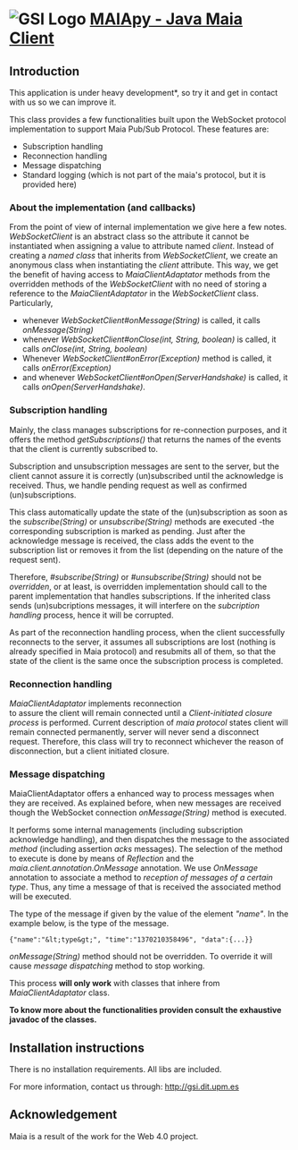 ![GSI Logo](http://gsi.dit.upm.es/templates/jgsi/images/logo.png)
[MAIApy - Java Maia Client](http://gsi.dit.upm.es) 
==================================

Introduction
---------------------
This application is under heavy development*, so try it and get in contact with us so we can improve it.

This class provides a few functionalities built upon the WebSocket 
protocol implementation to support Maia Pub/Sub Protocol. These features 
are:
 
+ Subscription handling
+ Reconnection handling
+ Message dispatching
+ Standard logging (which is not part of the maia's protocol, but it is 
provided here)

### About the implementation (and callbacks)
 
From the point of view of internal implementation we give here a few 
notes. *WebSocketClient* is an abstract class so the 
attribute it cannot be instantiated when assigning a value to attribute 
named *client*. Instead of creating a 
*named class* that inherits from *WebSocketClient*, we 
create an anonymous class when instantiating the *client* 
attribute. This way, we get the benefit of having access to 
*MaiaClientAdaptator* methods from the overridden methods of 
the *WebSocketClient* with no need of storing a reference to 
the *MaiaClientAdaptator* in the *WebSocketClient* 
class. Particularly,

+ whenever *WebSocketClient#onMessage(String)* is called, it 
calls *onMessage(String)*
+ whenever *WebSocketClient#onClose(int, String, boolean)* is 
called, it calls *onClose(int, String, boolean)*
+ Whenever *WebSocketClient#onError(Exception)* method is called, 
it calls *onError(Exception)*
+ and whenever *WebSocketClient#onOpen(ServerHandshake)* is 
called, it calls *onOpen(ServerHandshake)*.



### Subscription handling

Mainly, the class manages subscriptions for re-connection purposes, 
and it  offers the method *getSubscriptions()* 
that returns the names of the events that the client is currently 
subscribed to.

Subscription and unsubscription messages are sent to the server, but 
the client cannot assure it is correctly (un)subscribed until the 
acknowledge is received. Thus, we handle pending request as well as 
confirmed (un)subscriptions.

This class automatically update the state of the (un)subscription 
as soon as the *subscribe(String)* or *unsubscribe(String)*
methods are executed -the corresponding subscription is marked as pending.
Just after the acknowledge message is received, the class adds the event 
to the subscription list or removes it from the list (depending on the 
nature of the request sent).

Therefore, *#subscribe(String)* or *#unsubscribe(String)*
should not be *overridden*, or at least, is overridden 
implementation should call to the parent implementation that handles 
subscriptions. If the inherited class sends (un)subcriptions messages, it 
will interfere on the *subcription handling* process, hence it will
be corrupted.

As part of the reconnection handling process, when the client 
successfully reconnects to the server, it assumes all subscriptions are 
lost (nothing is already specified in Maia protocol) and resubmits all 
of them, so that the state of the client is the same once the subscription 
process is completed.


### Reconnection handling

*MaiaClientAdaptator* implements reconnection  
to assure the client will remain connected until a *Client-initiated 
closure process* is performed. Current description of *maia protocol* 
states client will remain connected permanently, server will never 
send a disconnect request. Therefore, this class will try to reconnect
whichever the reason of disconnection, but a client initiated closure.

 
### Message dispatching

MaiaClientAdaptator offers a enhanced way to process messages when 
they are received. As explained before, when new messages are received
though the WebSocket connection *onMessage(String)* 
method is executed. 

It performs some internal managements (including subscription 
acknowledge handling), and then dispatches the message to the associated 
*method* (including assertion *acks* messages). 
The selection of the method to execute is done by means of 
*Reflection* and the *maia.client.annotation.OnMessage* 
annotation. We use *OnMessage* annotation to associate a method 
to *reception of messages of a certain type*. Thus, any time a message 
of that is received the associated method will be executed. 

The type of the message if given by the value of the element 
*"name"*. In the example below, <type> is the type of the 
message.

    {"name":"&lt;type&gt;", "time":"1370210358496", "data":{...}}
 
*onMessage(String)* method should not be overridden.
To override it will cause *message dispatching* method to stop working.
 
This process **will only work** with classes that inhere from 
*MaiaClientAdaptator* class.

**To know more about the functionalities providen consult the exhaustive 
javadoc of the classes.**



Installation instructions
------------------------------
There is no installation requirements. All libs are included.

For more information, contact us through: http://gsi.dit.upm.es


Acknowledgement
---------------
Maia is a result of the work for the Web 4.0 project.
